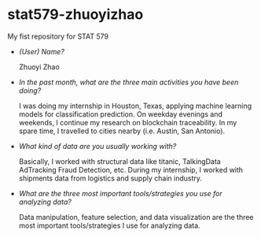 # stat579-zhuoyizhao 
My fist repository for STAT 579

- *(User) Name?*

  Zhuoyi Zhao

- *In the past month, what are the three main activities you have been doing?*

  I was doing my internship in Houston, Texas, applying machine learning models for classification prediction. On weekday evenings and weekends, I continue my research on blockchain traceability. In my spare time, I travelled to cities nearby (i.e. Austin, San Antonio). 

- *What kind of data are you usually working with?*

  Basically, I worked with structural data like titanic, TalkingData AdTracking Fraud Detection, etc. During my internship, I worked with shipments data from logistics and supply chain industry.

- *What are the three most important tools/strategies you use for analyzing data?*

  Data manipulation, feature selection, and data visualization are the three most important tools/strategies I use for analyzing data. 
